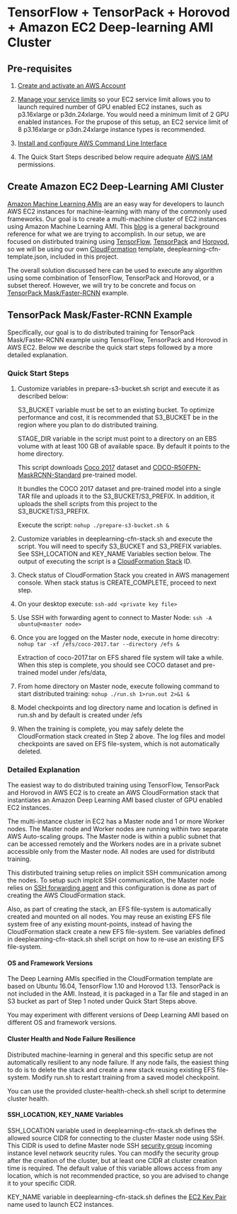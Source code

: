 # TensorFlow + TensorPack + Horovod + Amazon EC2 Deep-learning AMI Cluster

## Pre-requisites
1. [Create and activate an AWS Account](https://aws.amazon.com/premiumsupport/knowledge-center/create-and-activate-aws-account/)

2. [Manage your service limits](https://aws.amazon.com/premiumsupport/knowledge-center/manage-service-limits/) so your EC2 service limit allows you to launch required number of GPU enabled EC2 instanes, such as p3.16xlarge or p3dn.24xlarge. You would need a minimum limit of 2 GPU enabled instances. For the prupose of this setup, an EC2 service limit of 8 p3.16xlarge or p3dn.24xlarge instance types is recommended.

3. [Install and configure AWS Command Line Interface](https://docs.aws.amazon.com/cli/latest/userguide/cli-chap-welcome.html)

4. The Quick Start Steps described below require adequate [AWS IAM](https://docs.aws.amazon.com/IAM/latest/UserGuide/access.html) permissions.

## Create Amazon EC2 Deep-Learning AMI Cluster

[Amazon Machine Learning AMIs](https://aws.amazon.com/machine-learning/amis/) are an easy way for developers to launch AWS EC2 instances for machine-learning with many of the commonly used frameworks. Our goal is to create a multi-machine cluster of EC2 instances using Amazon Machine Learning AMI. This [blog](https://aws.amazon.com/blogs/compute/distributed-deep-learning-made-easy/) is a general background reference for what we are trying to accomplish. In our setup, we are focused on distirbuted training using [TensorFlow](https://github.com/tensorflow/tensorflow), [TensorPack](https://github.com/tensorpack/tensorpack) and [Horovod](https://eng.uber.com/horovod/), so we will be using our own [CloudFormation](https://docs.aws.amazon.com/AWSCloudFormation/latest/UserGuide/Welcome.html) template, deeplearning-cfn-template.json, included in this project.

The overall solution discussed here can be used to execute any algorithm using some combination of TensorFlow, TensorPack and Horovod, or a subset thereof. However, we will try to be concrete and focus on [TensorPack Mask/Faster-RCNN](https://github.com/tensorpack/tensorpack/tree/master/examples/FasterRCNN) example. 

## TensorPack Mask/Faster-RCNN Example

Specifically, our goal is to do distributed training for TensorPack Mask/Faster-RCNN example using TensorFlow, TensorPack and Horovod in AWS EC2. Below we describe the quick start steps followed by a more detailed explanation.

### Quick Start Steps

1. Customize variables in prepare-s3-bucket.sh script and execute it as described below:

   S3_BUCKET variable must be set to an existing bucket. To optimize performance and cost, it is recommended that S3_BUCKET be in the region where you plan to do distributed training. 

   STAGE_DIR variable in the script must point to a directory on an EBS volume with at least 100 GB of available space. By  default it points to the home directory.

   This script downloads [Coco 2017](http://cocodataset.org/#download) dataset and [COCO-R50FPN-MaskRCNN-Standard](http://models.tensorpack.com/FasterRCNN/COCO-R50FPN-MaskRCNN-Standard.npz) pre-trained model. 

   It bundles the COCO 2017 dataset and pre-trained model into a single TAR file and uploads it to the S3_BUCKET/S3_PREFIX. In addition, it uploads the shell scripts from this project to the S3_BUCKET/S3_PREFIX.
   
   Execute the script: ```nohup ./prepare-s3-bucket.sh & ```
  
2. Customize variables in deeplearning-cfn-stack.sh and execute the script. You will need to specify S3_BUCKET and S3_PREFIX variables. See SSH_LOCATION and KEY_NAME Variables section below. The output of executing the script is a [CloudFormation Stack](https://docs.aws.amazon.com/AWSCloudFormation/latest/UserGuide/stacks.html) ID.

3.  Check status of CloudFormation Stack you created in AWS management console. When stack status is CREATE_COMPLETE, proceed to next step.

4. On your desktop  execute:
```ssh-add <private key file>```

5. Use SSH with forwarding agent to connect to Master Node:  ```ssh -A ubuntu@<master node>```

6. Once you are logged on the Master node, execute in home direcotry: 
```nohup tar -xf /efs/coco-2017.tar --directory /efs &```
		
   Extraction of coco-2017.tar on EFS shared file system will take a while. 
When this step is complete, you should see COCO dataset and pre-trained model under /efs/data,
        
7. From home directory on Master node, execute following command to start distributed training: 
```nohup ./run.sh 1>run.out 2>&1 &```
                
8. Model checkpoints and log directory name and location is defined in run.sh and by default is created under /efs
        
9. When the training is complete, you may safely delete the CloudFormation stack created in Step 2 above. The log files and model checkpoints are saved on EFS file-system, which is not automatically deleted.

### Detailed Explanation

The easiest way to do distributed training using TensorFlow, TensorPack and Horovod in AWS EC2 is to create an AWS CloudFormation stack that instantiates an Amazon Deep Learning AMI based cluster of GPU enabled EC2 instances.

The multi-instance cluster in EC2 has a Master node and 1 or more Worker nodes. The Master node and Worker nodes are running within two separate AWS Auto-scaling groups. The Master node is within a public subnet that can be accessed remotely and the Workers nodes are in a private subnet accessible only from the Master node. All nodes are used for distributd training. 

This distirbuted training setup relies on implicit SSH communication among the nodes. To setup such implcit SSH communication, the Master node relies on [SSH forwarding agent](https://developer.github.com/v3/guides/using-ssh-agent-forwarding/) and this configuration is done as part of creating the AWS CloudFormation stack.

Also, as part of creating the stack, an EFS file-system is automatically created and mounted on all nodes. You may reuse an existing EFS file system free of any existing mount-points, instead of having the CloudFormation stack create a new EFS file-system. See variables defined in deeplearning-cfn-stack.sh shell script on how to re-use an existing EFS file-system.

#### OS and Framework Versions

The Deep Learning AMIs specified in the CloudFormation template are based on Ubuntu 16.04, TensorFlow 1.10 and Horovod 1.13. TensorPack is not included in the AMI. Instead, it is packaged in a Tar file and staged in an S3 bucket as part of Step 1 noted under Quick Start Steps above.

You may experiment with different versions of Deep Learning AMI based on different OS and framework versions. 

#### Cluster Health and Node Failure Resilience

Distributed machine-learning in general and this specific setup are not automatically resilient to any node failure. If any node fails, the easiest thing to do is to delete the stack and create a new stack reusing existing EFS file-system. Modify run.sh to restart training from a saved model checkpoint.

You can use the provided cluster-health-check.sh shell script to determine cluster health.

#### SSH_LOCATION, KEY_NAME Variables
SSH_LOCATION variable used in deeplearning-cfn-stack.sh defines the allowed source CIDR for connecting to the cluster Master node using SSH. This CIDR is used to define Master node SSH [security group](https://docs.aws.amazon.com/AWSEC2/latest/UserGuide/using-network-security.html) incoming instance level network seucrity rules. You can modify the security group after the creation of the cluster, but at least one CIDR at cluster creation time is required. The default value of this variable allows access from any location, which is not recommended practice, so you are advised to change it to your specific CIDR.

KEY_NAME variable in deeplearning-cfn-stack.sh defines the [EC2 Key Pair](https://docs.aws.amazon.com/AWSEC2/latest/UserGuide/ec2-key-pairs.html) name used to launch EC2 instances.
